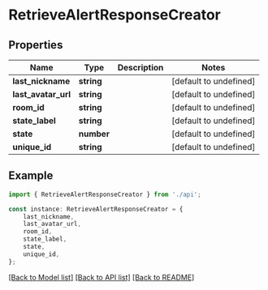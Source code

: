 # RetrieveAlertResponseCreator


## Properties

Name | Type | Description | Notes
------------ | ------------- | ------------- | -------------
**last_nickname** | **string** |  | [default to undefined]
**last_avatar_url** | **string** |  | [default to undefined]
**room_id** | **string** |  | [default to undefined]
**state_label** | **string** |  | [default to undefined]
**state** | **number** |  | [default to undefined]
**unique_id** | **string** |  | [default to undefined]

## Example

```typescript
import { RetrieveAlertResponseCreator } from './api';

const instance: RetrieveAlertResponseCreator = {
    last_nickname,
    last_avatar_url,
    room_id,
    state_label,
    state,
    unique_id,
};
```

[[Back to Model list]](../README.md#documentation-for-models) [[Back to API list]](../README.md#documentation-for-api-endpoints) [[Back to README]](../README.md)
